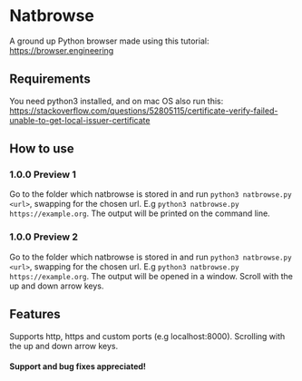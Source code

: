 # Natbrowse
A ground up Python browser made using this tutorial: https://browser.engineering

## Requirements
You need python3 installed, and on mac OS also run this: https://stackoverflow.com/questions/52805115/certificate-verify-failed-unable-to-get-local-issuer-certificate

## How to use

### 1.0.0 Preview 1
Go to the folder which natbrowse is stored in and run `python3 natbrowse.py <url>`, swapping <url> for the chosen url.
E.g `python3 natbrowse.py https://example.org`. The output will be printed on the command line.

### 1.0.0 Preview 2
Go to the folder which natbrowse is stored in and run `python3 natbrowse.py <url>`, swapping <url> for the chosen url.
E.g `python3 natbrowse.py https://example.org`. The output will be opened in a window. Scroll with the up and down arrow keys.

## Features
Supports http, https and custom ports (e.g localhost:8000).
Scrolling with the up and down arrow keys.


 #### Support and bug fixes appreciated!
